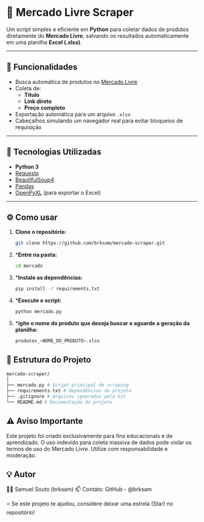 # 🛒 Mercado Livre Scraper

Um script simples e eficiente em **Python** para coletar dados de produtos diretamente do **Mercado Livre**, salvando os resultados automaticamente em uma planilha **Excel (.xlsx)**.

---

## 🚀 Funcionalidades

- Busca automática de produtos no [Mercado Livre](https://www.mercadolivre.com.br)
- Coleta de:
  - **Título**
  - **Link direto**
  - **Preço completo**
- Exportação automática para um arquivo `.xlsx`
- Cabeçalhos simulando um navegador real para evitar bloqueios de requisição

---

## 🧠 Tecnologias Utilizadas

- **Python 3**
- [Requests](https://pypi.org/project/requests/)
- [BeautifulSoup4](https://pypi.org/project/beautifulsoup4/)
- [Pandas](https://pypi.org/project/pandas/)
- [OpenPyXL](https://pypi.org/project/openpyxl/) (para exportar o Excel)

---

## ⚙️ Como usar

1. **Clone o repositório:**
   ```bash
   git clone https://github.com/brksam/mercado-scraper.git

2. ***Entre na pasta:**
   ```bash
   cd mercado

3. ***Instale as dependências:**
   ```bash
   pip install -r requirements.txt
4. ***Execute o script:**
   ```bash
   python mercado.py
5. ***igite o nome do produto que deseja buscar e aguarde a geração da planilha:**
   ```bash
   produtos_<NOME_DO_PRODUTO>.xlsx

## 📁 Estrutura do Projeto
```bash
mercado-scraper/
│
├── mercado.py # Script principal de scraping
├── requirements.txt # Dependências do projeto
├── .gitignore # Arquivos ignorados pelo Git
└── README.md # Documentação do projeto
```
## ⚠️ Aviso Importante

Este projeto foi criado exclusivamente para fins educacionais e de aprendizado.
O uso indevido para coleta massiva de dados pode violar os termos de uso do Mercado Livre.
Utilize com responsabilidade e moderação.

## 💡 Autor

👨‍💻 Samuel Souto (brksam)
📫 Contato: GitHub - @brksam

⭐ Se este projeto te ajudou, considere deixar uma estrela (Star) no repositório!
